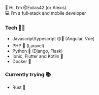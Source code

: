 👋 Hi, I’m @Exilas42 (or Alexis)  
💻 I’m a full-stack and mobile developer

### Tech 👨‍💻
- Javascript/typescript 🟡🔵 (Angular, Vue)
- PHP 🐘 (Laravel)
- Python 🐍 (Django, Flask)
- Ionic, Flutter and Kotlin 📱
- Docker 🐳

### Currently trying 📚
- Rust 🦀
